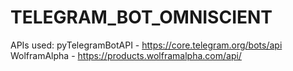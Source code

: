# TELEGRAM_BOT_OMNISCIENT
APIs used: 
pyTelegramBotAPI - https://core.telegram.org/bots/api
<br>WolframAlpha - https://products.wolframalpha.com/api/
